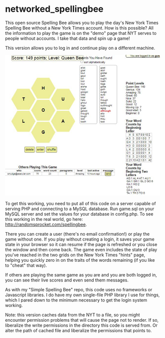 # networked_spellingbee
This open source Spelling Bee allows you to play the day's New York Times Spelling Bee without a New York Times account.  How is this possible?  All the information to play the game is on the "demo" page that NYT serves to people without accounts.  I take that data and spin up a game!

This version allows you to log in and continue play on a different machine. 

![alt text](spellingbee_screengrab.jpg?raw=true)

To get this working, you need to put all of this code on a server capable of serving PHP and connecting to a MySQL database.  Run game.sql on your MySQL server and set the values for your database in config.php. 
To see this working in the real world, go here: http://randomsprocket.com/spellingbee. 

There you can create a user (there's no email confirmation!) or play the game without one.  If you play without creating a login, it saves your game state in your browser so it can resume if the page is refreshed or you close the window and then come back.
The game even includes the state of play you've reached in the two grids on the New York Times "hints" page, helping you quickly zero in on the traits of the words remaining (if you like to "cheat" that way).

If others are playing the same game as you are and you are both logged in, you can see their live scores and even send them messages.  

As with my "Simple Spelling Bee" repo, this code uses no frameworks or Javascript libraries. I do have my own single-file PHP library I use for things, which I pared down to the minimum necessary to get the login system working.

Note: this version caches data from the NYT to a file, so you might encounter permission problems that will cause the page not to render. If so, liberalize the write permissions in the directory this code is served from. Or alter the path of cached file and liberalize the permissions that points to.
